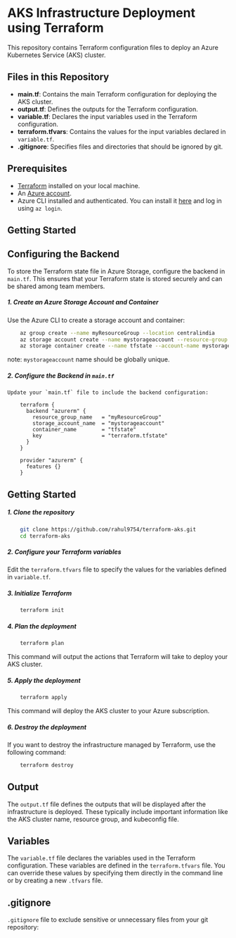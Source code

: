 # AKS Infrastructure Deployment using Terraform

This repository contains Terraform configuration files to deploy an Azure Kubernetes Service (AKS) cluster.

## Files in this Repository

- **main.tf**: Contains the main Terraform configuration for deploying the AKS cluster.
- **output.tf**: Defines the outputs for the Terraform configuration.
- **variable.tf**: Declares the input variables used in the Terraform configuration.
- **terraform.tfvars**: Contains the values for the input variables declared in `variable.tf`.
- **.gitignore**: Specifies files and directories that should be ignored by git.

## Prerequisites

- [Terraform](https://www.terraform.io/downloads.html) installed on your local machine.
- An [Azure account](https://portal.azure.com/).
- Azure CLI installed and authenticated. You can install it [here](https://docs.microsoft.com/en-us/cli/azure/install-azure-cli) and log in using `az login`.

## Getting Started

## Configuring the Backend

To store the Terraform state file in Azure Storage, configure the backend in `main.tf`. This ensures that your Terraform state is stored securely and can be shared among team members.

##### 1. **Create an Azure Storage Account and Container**

Use the Azure CLI to create a storage account and container:

```sh
    az group create --name myResourceGroup --location centralindia
    az storage account create --name mystorageaccount --resource-group myResourceGroup --location centralindia --sku Standard_LRS
    az storage container create --name tfstate --account-name mystorageaccount
```
note: `mystorageaccount` name should be globally unique.

##### 2. **Configure the Backend in `main.tf`**

    Update your `main.tf` file to include the backend configuration:

```hcl
    terraform {
      backend "azurerm" {
        resource_group_name   = "myResourceGroup"
        storage_account_name  = "mystorageaccount"
        container_name        = "tfstate"
        key                   = "terraform.tfstate"
      }
    }

    provider "azurerm" {
      features {}
    }
```

## Getting Started

##### 1. **Clone the repository**

``` bash
    git clone https://github.com/rahul9754/terraform-aks.git
    cd terraform-aks
```

##### 2. **Configure your Terraform variables**

Edit the `terraform.tfvars` file to specify the values for the variables defined in `variable.tf`.

##### 3. **Initialize Terraform**

```sh
    terraform init
```

##### 4. **Plan the deployment**

```sh
    terraform plan
```

This command will output the actions that Terraform will take to deploy your AKS cluster.

##### 5. **Apply the deployment**

```sh
    terraform apply
```

This command will deploy the AKS cluster to your Azure subscription.

##### 6. **Destroy the deployment**

If you want to destroy the infrastructure managed by Terraform, use the following command:

```sh
    terraform destroy
   ```

## Output

The `output.tf` file defines the outputs that will be displayed after the infrastructure is deployed. These typically include important information like the AKS cluster name, resource group, and kubeconfig file.

## Variables

The `variable.tf` file declares the variables used in the Terraform configuration. These variables are defined in the `terraform.tfvars` file. You can override these values by specifying them directly in the command line or by creating a new `.tfvars` file.

## .gitignore

`.gitignore` file to exclude sensitive or unnecessary files from your git repository:
